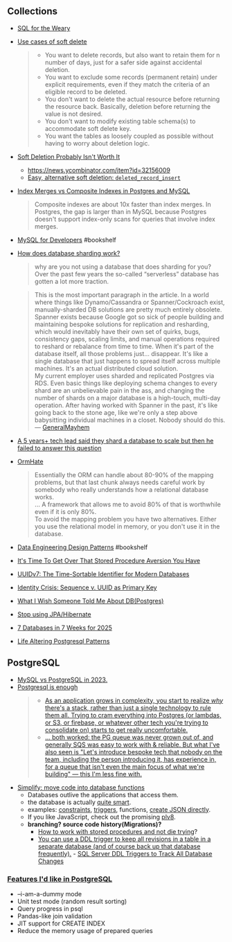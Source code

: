 
## Collections

- [SQL for the Weary](https://gvwilson.github.io/sql-tutorial/)
- [Use cases of soft delete](https://rahulraj.io/a-better-deletion-approach-than-soft-delete/)
  > - You want to delete records, but also want to retain them for n number of days, just for a safer side against accidental deletion.
  > - You want to exclude some records (permanent retain) under explicit requirements, even if they match the criteria of an eligible record to be deleted.
  > - You don't want to delete the actual resource before returning the resource back. Basically, deletion before returning the value is not desired.
  > - You don't want to modify existing table schema(s) to accommodate soft delete key.
  > - You want the tables as loosely coupled as possible without having to worry about deletion logic.
- [Soft Deletion Probably Isn't Worth It](https://brandur.org/soft-deletion)
  - https://news.ycombinator.com/item?id=32156009
  - [Easy, alternative soft deletion: `deleted_record_insert`](https://brandur.org/fragments/deleted-record-insert)
- [Index Merges vs Composite Indexes in Postgres and MySQL](https://sirupsen.com/index-merges)
  > Composite indexes are about 10x faster than index merges. In Postgres, the gap is larger than in MySQL because Postgres doesn't support index-only scans for queries that involve index merges.
- [MySQL for Developers](https://planetscale.com/courses/mysql-for-developers/introduction/course-introduction) #bookshelf
- [How does database sharding work?](https://planetscale.com/blog/how-does-database-sharding-work)

  > why are you not using a database that does sharding for you? Over the past few years the so-called “serverless” database has gotten a lot more traction.

  > This is the most important paragraph in the article. In a world where things like Dynamo/Cassandra or Spanner/Cockroach exist, manually-sharded DB solutions are pretty much entirely obsolete. Spanner exists because Google got so sick of people building and maintaining bespoke solutions for replication and resharding, which would inevitably have their own set of quirks, bugs, consistency gaps, scaling limits, and manual operations required to reshard or rebalance from time to time. When it's part of the database itself, all those problems just... disappear. It's like a single database that just happens to spread itself across multiple machines. It's an actual distributed cloud solution.  
  > My current employer uses sharded and replicated Postgres via RDS. Even basic things like deploying schema changes to every shard are an unbelievable pain in the ass, and changing the number of shards on a major database is a high-touch, multi-day operation. After having worked with Spanner in the past, it's like going back to the stone age, like we're only a step above babysitting individual machines in a closet. Nobody should do this. — [GeneralMayhem](https://news.ycombinator.com/item?id=35478332)

- [A 5 years+ tech lead said they shard a database to scale but then he failed to answer this question](https://iorilan.medium.com/a-5-years-tech-lead-said-they-shard-a-database-to-scale-but-then-he-failed-to-answer-this-question-8be39115dcb0)
- [OrmHate](https://martinfowler.com/bliki/OrmHate.html)
  > Essentially the ORM can handle about 80-90% of the mapping problems, but that last chunk always needs careful work by somebody who really understands how a relational database works.  
  > ... A framework that allows me to avoid 80% of that is worthwhile even if it is only 80%.  
  > To avoid the mapping problem you have two alternatives. Either you use the relational model in memory, or you don't use it in the database.
- [Data Engineering Design Patterns](https://www.dedp.online/) #bookshelf
- [It's Time To Get Over That Stored Procedure Aversion You Have](https://bigmachine.io/databases/its-time-to-get-over-that-stored-procedure-aversion-you-have/)
- [UUIDv7: The Time-Sortable Identifier for Modern Databases](https://uuid7.com/)
- [Identity Crisis: Sequence v. UUID as Primary Key](https://brandur.org/nanoglyphs/026-ids)
- [What I Wish Someone Told Me About DB(Postgres)](https://challahscript.com/what_i_wish_someone_told_me_about_postgres)
- [Stop using JPA/Hibernate](https://www.stemlaur.com/blog/2021/03/30/tech-hibern-hate/)
- [7 Databases in 7 Weeks for 2025](https://matt.blwt.io/post/7-databases-in-7-weeks-for-2025/)
- [Life Altering Postgresql Patterns](https://mccue.dev/pages/3-11-25-life-altering-postgresql-patterns)

## PostgreSQL

- [MySQL vs PostgreSQL in 2023.](https://dbconvert.com/blog/mysql-vs-postgresql/)
- [Postgresql is enough](https://gist.github.com/cpursley/c8fb81fe8a7e5df038158bdfe0f06dbb)
  > - [As an application grows in complexity, you start to realize _why_ there's a stack, rather than just a single technology to rule them all. Trying to cram everything into Postgres (or lambdas, or S3, or firebase, or whatever other tech you're trying to consolidate on) starts to get really uncomfortable.](https://news.ycombinator.com/item?id=39274174)
  > - [... both worked: the PG queue was never grown out of, and generally SQS was easy to work with & reliable. But what I've also seen is "Let's introduce bespoke tech that nobody on the team, including the person introducing it, has experience in, for a queue that isn't even the main focus of what we're building" — this I'm less fine with.](https://news.ycombinator.com/item?id=39274805)
- [Simplify: move code into database functions](https://sive.rs/pg)
  - Databases outlive the applications that access them.
  - the database is actually [quite smart](https://www.postgresql.org/docs/current/server-programming.html).
  - examples: [constraints](https://www.postgresql.org/docs/current/ddl-constraints.html), [triggers](https://www.postgresql.org/docs/current/trigger-definition.html), functions, [create JSON directly](https://www.postgresql.org/docs/current/functions-json.html#FUNCTIONS-JSON-CREATION-TABLE).
  - If you like JavaScript, check out the promising [plv8](https://plv8.github.io/).
  - **branching? source code history(Migrations)?**
    - [How to work with stored procedures and not die trying](https://github.com/kblok/tech-posts/blob/master/working-with-stored-procedures.md)?
    - [You can use a DDL trigger to keep all revisions in a table in a separate database (and of course back up that database frequently).](https://dba.stackexchange.com/a/33544) - [SQL Server DDL Triggers to Track All Database Changes](http://www.mssqltips.com/sqlservertip/2085/sql-server-ddl-triggers-to-track-all-database-changes/)

### [Features I'd like in PostgreSQL](https://gilslotd.com/blog/features_id_postgresql)

- –i-am-a-dummy mode
- Unit test mode (random result sorting)
- Query progress in psql
- Pandas-like join validation
- JIT support for CREATE INDEX
- Reduce the memory usage of prepared queries
